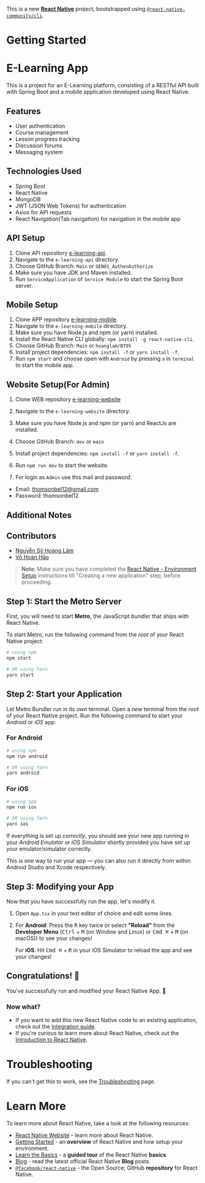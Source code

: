 This is a new [**React Native**](https://reactnative.dev) project, bootstrapped using [`@react-native-community/cli`](https://github.com/react-native-community/cli).

# Getting Started

# E-Learning App

This is a project for an E-Learning platform, consisting of a RESTful API built with Spring Boot and a mobile application developed using React Native.

## Features

- User authentication
- Course management
- Lesson progress tracking
- Discussion forums
- Messaging system

## Technologies Used

- Spring Boot
- React Native
- MongoDB
- JWT (JSON Web Tokens) for authentication
- Axios for API requests
- React Navigation(Tab navigation) for navigation in the mobile app

## API Setup

1. Clone API repository [e-learning-api][1].
2. Navigate to the `e-learning-api` directory.
3. Choose GitHub Branch: `Main` or `GEN01_AuthenAuthorize`
4. Make sure you have JDK and Maven installed.
5. Run `ServiceApplication` of `Service Module` to start the Spring Boot server.

## Mobile Setup

1. Clone APP repository [e-learning-mobile][2].
2. Navigate to the `e-learning-mobile` directory.
3. Make sure you have Node.js and npm (or yarn) installed.
4. Install the React Native CLI globally: `npm install -g react-native-cli`.
5. Choose GitHub Branch: `Main` or `hoanglam/BT05`
6. Install project dependencies: `npm install -f` or `yarn install -f`.
7. Run `npm start` and choose open with `Android` by pressing `a` in `terminal` to start the mobile app.

## Website Setup(For Admin)

1. Clone WEB repository [e-learning-website][3]
2. Navigate to the `e-learning-website` directory.
3. Make sure you have Node.js and npm (or yarn) and ReactJs are installed.
4. Choose GitHub Branch: `dev` or `main`
5. Install project dependencies: `npm install -f` or `yarn install -f`.
6. Run `npm run dev` to start the website.

7. For login as `Admin` use this mail and password:
- Email: thomsonbel12@gmail.com
- Password: thomsonbel12

## Additional Notes

[1]: https://github.com/e-learning-team/e-learning-api         "e-learning-api"
[2]: https://github.com/e-learning-team/e-learning-mobile      "e-learning-mobile"
[3]: https://github.com/e-learning-team/e-learning-website     "e-learning-website"

## Contributors

- [Nguyễn Sỹ Hoàng Lâm](https://github.com/thomsonbel12)
- [Võ Hoàn Hảo](https://github.com/CunoVox)





>**Note**: Make sure you have completed the [React Native - Environment Setup](https://reactnative.dev/docs/environment-setup) instructions till "Creating a new application" step, before proceeding.

## Step 1: Start the Metro Server

First, you will need to start **Metro**, the JavaScript _bundler_ that ships _with_ React Native.

To start Metro, run the following command from the _root_ of your React Native project:

```bash
# using npm
npm start

# OR using Yarn
yarn start
```

## Step 2: Start your Application

Let Metro Bundler run in its _own_ terminal. Open a _new_ terminal from the _root_ of your React Native project. Run the following command to start your _Android_ or _iOS_ app:

### For Android

```bash
# using npm
npm run android

# OR using Yarn
yarn android
```

### For iOS

```bash
# using npm
npm run ios

# OR using Yarn
yarn ios
```

If everything is set up _correctly_, you should see your new app running in your _Android Emulator_ or _iOS Simulator_ shortly provided you have set up your emulator/simulator correctly.

This is one way to run your app — you can also run it directly from within Android Studio and Xcode respectively.

## Step 3: Modifying your App

Now that you have successfully run the app, let's modify it.

1. Open `App.tsx` in your text editor of choice and edit some lines.
2. For **Android**: Press the <kbd>R</kbd> key twice or select **"Reload"** from the **Developer Menu** (<kbd>Ctrl</kbd> + <kbd>M</kbd> (on Window and Linux) or <kbd>Cmd ⌘</kbd> + <kbd>M</kbd> (on macOS)) to see your changes!

   For **iOS**: Hit <kbd>Cmd ⌘</kbd> + <kbd>R</kbd> in your iOS Simulator to reload the app and see your changes!

## Congratulations! :tada:

You've successfully run and modified your React Native App. :partying_face:

### Now what?

- If you want to add this new React Native code to an existing application, check out the [Integration guide](https://reactnative.dev/docs/integration-with-existing-apps).
- If you're curious to learn more about React Native, check out the [Introduction to React Native](https://reactnative.dev/docs/getting-started).

# Troubleshooting

If you can't get this to work, see the [Troubleshooting](https://reactnative.dev/docs/troubleshooting) page.

# Learn More

To learn more about React Native, take a look at the following resources:

- [React Native Website](https://reactnative.dev) - learn more about React Native.
- [Getting Started](https://reactnative.dev/docs/environment-setup) - an **overview** of React Native and how setup your environment.
- [Learn the Basics](https://reactnative.dev/docs/getting-started) - a **guided tour** of the React Native **basics**.
- [Blog](https://reactnative.dev/blog) - read the latest official React Native **Blog** posts.
- [`@facebook/react-native`](https://github.com/facebook/react-native) - the Open Source; GitHub **repository** for React Native.
